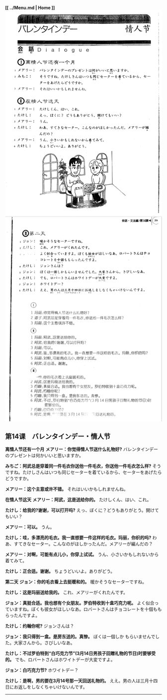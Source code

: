 **[[ ../Menu.md | Home ]]**
![](src/14-1.PNG)
![](src/14-2.PNG)
## 第14课　バレンタインデー・情人节
**离情人节还有一个月**
**メアリー：你觉得情人节送什么礼物好?**
バレンタインデーのプレゼントは何かいいと思いますか。

**みちご：阿武总是穿着同一件毛衣你送他一件毛衣，你送他一件毛衣怎么样?**
そうですね。たけしさんはいつも同じセーターを着ているから、セーターをあげたらどうですか。

**メアリー：这个主意或许不错。**
それはいいかもしれませんね。

**在情人节这天**
**メアリー：阿武，这是送给你的。**
たけしくん、はい、これ。

**たけし：给我的?谢谢，可以打开吗?**
えっ、ぼくに？どうもありがとう。開けてもいい？

**メアリー：可以。**
うん。

**たけし：哇，多漂亮的毛衣。我一直想要一件这样的毛衣。玛丽，你织的吗?**
わあ、すてきなセーター。こんなのがほしかったんだ。メアリーが編んだの？

**メアリー：对啊，可能有点儿小，你穿上试试。**
うん、小さいかもしれないから着てみて。

**たけし：正合适。谢谢。**
ちょうどいいよ。ありがどう。

**第二天**
**ジョン：你的毛衣看上去挺暖和的。**
暖かそうなセーターですね。

**たけし：这是玛丽送给我的。**
これ、メアリーがくれたんです。

**ジョン：真挺合适。我也想有个女朋友。罗伯特收到十盒巧克力呢。**
よく似合っていますね。ぼくも彼女がほしいなあ。ロバートさんはチョコレートを十個ももらったんですよ。

**たけし：约翰你呢?**
ジョンさんは？

**ジョン：我只得到一盒。是房东送的。真惨。**
ぼくは一個しか もらいませんでした。大家さんから。さびしいなあ。

**たけし：不过罗伯特到“白巧克力节”(3月14日男孩子回赠礼物的节日)时要够受的。**
でも、ロバートさんはホワイトデーが大変ですよ。

**ジョン：白巧克力节?**
ホワイトデー？

**たけし：是啊，男的要在3月14号那一天回送礼物的。**
ええ。男の人は三月十四日にお返しをしなくちゃいけないんです。

---
